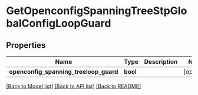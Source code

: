 # GetOpenconfigSpanningTreeStpGlobalConfigLoopGuard

## Properties
Name | Type | Description | Notes
------------ | ------------- | ------------- | -------------
**openconfig_spanning_treeloop_guard** | **bool** |  | [optional] 

[[Back to Model list]](../README.md#documentation-for-models) [[Back to API list]](../README.md#documentation-for-api-endpoints) [[Back to README]](../README.md)


